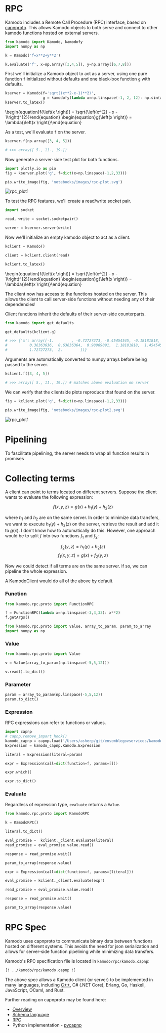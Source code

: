 # RPC

Kamodo includes a Remote Call Procedure (RPC) interface, based on [capnproto](https://capnproto.org/). This allows Kamodo objects to both serve and connect to other kamodo functions hosted on external servers.

```python
from kamodo import Kamodo, kamodofy
import numpy as np
```

```python
k = Kamodo('f=x**2+y**2')
```

```python
k.evaluate('f', x=np.array([3,4,5]), y=np.array([6,7,8]))
```

First we'll initialize a Kamodo object to act as a server, using one pure function `f` initialized without defaults and one black-box function `g` with defaults.

```python
kserver = Kamodo(f='sqrt((x**2-x-1)**2)',
                 g = kamodofy(lambda x=np.linspace(-1, 2, 12): np.sin(x)))
kserver.to_latex()
```

\\begin{equation}f{\\left(x \\right)} = \\sqrt{\\left(x^{2} - x - 1\\right)^{2}}\\end{equation} \\begin{equation}g{\\left(x \\right)} = \\lambda{\\left(x \\right)}\\end{equation}


As a test, we'll evaluate `f` on the server.

```python
kserver.f(np.array([3, 4, 5]))

# >>> array([ 5., 11., 19.])
```

Now generate a server-side test plot for both functions.

```python
import plotly.io as pio
fig = kserver.plot('g', f=dict(x=np.linspace(-1,2,33)))

pio.write_image(fig, 'notebooks/images/rpc-plot.svg')
```

![rpc_plot1](notebooks/images/rpc-plot.svg)


To test the RPC features, we'll create a read/write socket pair.

```python
import socket

read, write = socket.socketpair()
```

```python
server = kserver.server(write)
```

Now we'll initialize an empty kamodo object to act as a client.

```python
kclient = Kamodo()

client = kclient.client(read)

kclient.to_latex()
```

\\begin{equation}f{\\left(x \\right)} = \\sqrt{\\left(x^{2} - x - 1\\right)^{2}}\\end{equation} \\begin{equation}g{\\left(x \\right)} = \\lambda{\\left(x \\right)}\\end{equation}


The client now has access to the functions hosted on the server. This allows the client to call server-side functions without needing any of their dependencies!


Client functions inherit the defaults of their server-side counterparts.

```python
from kamodo import get_defaults

get_defaults(kclient.g)

# >>> {'x': array([-1.        , -0.72727273, -0.45454545, -0.18181818,  0.09090909,
#          0.36363636,  0.63636364,  0.90909091,  1.18181818,  1.45454545,
#          1.72727273,  2.        ])}
```

Arguments are automatically converted to numpy arrays before being passed to the server.

```python
kclient.f([3, 4, 5])

# >>> array([ 5., 11., 19.]) # matches above evaluation on server
```

We can verify that the clientside plots reproduce that found on the server.

```python
fig = kclient.plot('g', f=dict(x=np.linspace(-1,2,33)))

pio.write_image(fig, 'notebooks/images/rpc-plot2.svg')
```

![rpc_plot1](notebooks/images/rpc-plot2.svg)


# Pipelining

To fascilitate pipelining, the server needs to wrap all function results in promises


# Collecting terms

A client can point to terms located on different servers. Suppose the client wants to evaluate the following expression:

$$ f(x,y,z) = g(x) + h_1(y) + h_2(z)$$

where $h_1$ and $h_2$ are on the same server. In order to minimize data transfers, we want to execute $h_1(y) + h_2(z)$ on the server, retrieve the result and add it to $g(x)$. I don't know how to automatically do this. However, one approach would be to split $f$ into two functions $f_1$ and $f_2$:

$$ f_2(y,z) = h_1(y) + h_2(z) $$
$$ f_1(x,y,z) = g(x) + f_2(y,z) $$

Now we could detect if all terms are on the same server. If so, we can pipeline the whole expression.

A KamodoClient would do all of the above by default.


### Function

```python
from kamodo.rpc.proto import FunctionRPC
```

```python
f = FunctionRPC(lambda x=np.linspace(-3,3,33): x**2)
f.getArgs()
```

```python
from kamodo.rpc.proto import Value, array_to_param, param_to_array
import numpy as np
```

### Value

```python
from kamodo.rpc.proto import Value
```

```python
v = Value(array_to_param(np.linspace(-5,5,12)))
```

```python
v.read().to_dict()
```

### Parameter

```python
param = array_to_param(np.linspace(-5,5,12))
param.to_dict()
```

### Expression


RPC expressions can refer to functions or values.

```python
import capnp
# capnp.remove_import_hook()
kamodo_capnp = capnp.load('/Users/asherp/git/ensemblegovservices/kamodo-core/kamodo/rpc/kamodo.capnp')
Expression = kamodo_capnp.Kamodo.Expression
```

```python
literal = Expression(literal=param)
```

```python
expr = Expression(call=dict(function=f, params=[]))
```

```python
expr.which()
```

```python
expr.to_dict()
```

### Evaluate

Regardless of expression type, `evaluate` returns a `Value`.

```python
from kamodo.rpc.proto import KamodoRPC
```

```python
k = KamodoRPC()
```

```python
literal.to_dict()
```

```python
eval_promise =  kclient._client.evaluate(literal)
read_promise = eval_promise.value.read()
```

```python
response = read_promise.wait()
```

```python
param_to_array(response.value)
```

```python
expr = Expression(call=dict(function=f, params=[literal]))
```

```python
eval_promise = kclient._client.evaluate(expr)
```

```python
read_promise = eval_promise.value.read()
```

```python
response = read_promise.wait()
```

```python
param_to_array(response.value)
```

<!-- #region -->
# RPC Spec

Kamodo uses capnproto to communicate binary data between functions hosted on different systems. This avoids the need for json serialization and allows for server-side function pipelining while minimizing data transfers.

Kamodo's RPC specification file is located in `kamodo/rpc/kamodo.capnp`:

```sh
{! ../kamodo/rpc/kamodo.capnp !}
```

The above spec allows a Kamodo client (or server) to be implemented in many languages, including [C++](https://capnproto.org/cxx.html), C# (.NET Core), Erlang, Go, Haskell, JavaScript, OCaml, and Rust.

Further reading on capnproto may be found here: 

* [Overview](https://capnproto.org/index.html)
* [Schema language](https://capnproto.org/language.html)
* [RPC](https://capnproto.org/rpc.html)
* Python implementation - [pycapnp](http://capnproto.github.io/pycapnp/quickstart.html)
<!-- #endregion -->

```python

```
